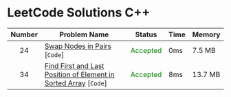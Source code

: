 # LeetCode Solutions C++

| Number | Problem Name                                                                | Status                                    | Time | Memory  |
|:------:|-----------------------------------------------------------------------------|-------------------------------------------|------|---------|
|   24   | [Swap Nodes in Pairs](/24.cpp) [`Code`]                                     | <span style="color:green">Accepted</span> | 0ms  | 7.5 MB  |
|   34   | [Find First and Last Position of Element in Sorted Array](/34.cpp) [`Code`] | <span style="color:green">Accepted</span> | 8ms  | 13.7 MB |
